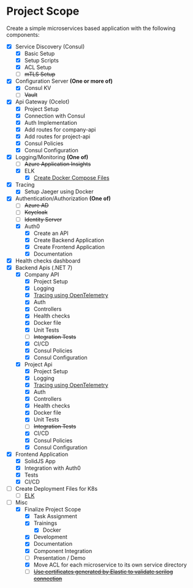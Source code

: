 # Project Scope
Create a simple microservices based application with the following components:

* [x] Service Discovery (Consul)
    * [x] Basic Setup
    * [x] Setup Scripts
    * [x] ACL Setup
    * [ ] ~~mTLS Setup~~
* [x] Configuration Server **(One or more of)**
    * [x] Consul KV
    * [ ] ~~Vault~~
* [x] Api Gateway (Ocelot)
    * [x] Project Setup
    * [x] Connection with Consul
    * [x] Auth Implementation
    * [x] Add routes for company-api
    * [x] Add routes for project-api
    * [x] Consul Policies
    * [x] Consul Configuration
* [x] Logging/Monitoring **(One of)**
    * [ ] ~~Azure Application Insights~~
    * [x] ELK
        * [x] [Create Docker Compose Files](https://www.elastic.co/guide/en/elasticsearch/reference/current/docker.html)
* [x] Tracing
    * [x] Setup Jaeger using Docker
* [x] Authentication/Authorization **(One of)**
    * [ ] ~~Azure AD~~
    * [ ] ~~Keycloak~~
    * [ ] ~~Identity Server~~
    * [x] Auth0
        * [x] Create an API
        * [x] Create Backend Application
        * [x] Create Frontend Application
        * [x] Documentation
* [x] Health checks dashboard
* [x] Backend Apis (.NET 7)
    * [x] Company API
        * [x] Project Setup
        * [x] Logging
        * [x] [Tracing using OpenTelemetry](https://github.com/open-telemetry/opentelemetry-dotnet/blob/main/src/OpenTelemetry.Instrumentation.AspNetCore/README.md)
        * [x] Auth
        * [x] Controllers
        * [x] Health checks
        * [x] Docker file
        * [x] Unit Tests
        * [ ] ~~Integration Tests~~
        * [x] CI/CD
        * [x] Consul Policies
        * [x] Consul Configuration
    * [x] Project Api
        * [x] Project Setup
        * [x] Logging
        * [x] [Tracing using OpenTelemetry](https://github.com/open-telemetry/opentelemetry-dotnet/blob/main/src/OpenTelemetry.Instrumentation.AspNetCore/README.md)
        * [x] Auth
        * [x] Controllers
        * [x] Health checks
        * [x] Docker file
        * [x] Unit Tests
        * [ ] ~~Integration Tests~~
        * [x] CI/CD
        * [x] Consul Policies
        * [x] Consul Configuration
* [x] Frontend Application
    * [x] SolidJS App
    * [x] Integration with Auth0
    * [x] Tests
    * [x] CI/CD
* [ ] Create Deployment Files for K8s
    * [ ] [ELK](https://phoenixnap.com/kb/elasticsearch-kubernetes)
* [ ] Misc
    * [x] Finalize Project Scope
        * [x] Task Assignment
        * [x] Trainings
            * [x] Docker
        * [x] Development
        * [x] Documentation
        * [x] Component Integration
        * [ ] Presentation / Demo
        * [x] Move ACL for each microservice to its own service directory
        * [ ] 
          ~~[Use certificates generated by Elastic to validate serilog connection](https://www.elastic.co/guide/en/elasticsearch/client/net-api/2.x/working-with-certificates.html)~~

